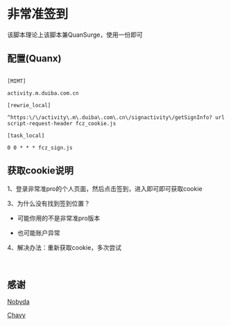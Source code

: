 # **非常准签到**<br>



该脚本理论上该脚本兼QuanSurge，使用一份即可<br>



## 配置(Quanx)<br>

```

[MIMT]

activity.m.duiba.com.cn

[rewrie_local]

^https:\/\/activity\.m\.duiba\.com\.cn\/signactivity\/getSignInfo? url script-request-header fcz_cookie.js

[task_local]

0 0 * * * fcz_sign.js

```

## 获取cookie说明<br>

1、登录非常准pro的个人页面，然后点击签到，进入即可即可获取cookie<br>


3、为什么没有找到签到位置？<br>

* 可能你用的不是非常准pro版本<br>

* 也可能账户异常<br>

4、解决办法：重新获取cookie，多次尝试

​

## 感谢

[Nobyda](https://github.com/NobyDa/Scrip)<br>

[Chavy](https://github.com/chavyleung/script)

